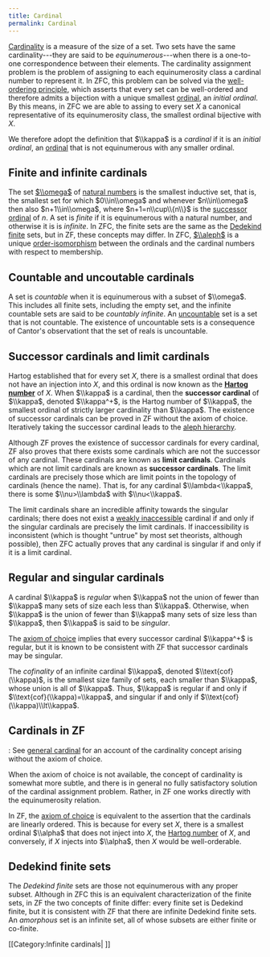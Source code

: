 ```yaml
---
title: Cardinal
permalink: Cardinal
---
```



[Cardinality](Cardinality "Cardinality") is a measure of the size of a set. Two sets have the same cardinality---they are said to be *equinumerous*---when there is a one-to-one correspondence between their elements. The cardinality assignment problem is the problem of assigning to each equinumerosity class a cardinal number to represent it. In ZFC, this problem can be solved via the [well-ordering principle](Well-ordering_principle "Well-ordering principle"), which asserts that every set can be well-ordered and therefore admits a bijection with a unique smallest [ordinal](Ordinal "Ordinal"), an *initial ordinal*. By this means, in ZFC we are able to assing to every set $X$ a canonical representative of its equinumerosity class, the smallest ordinal bijective with $X$.

We therefore adopt the definition that $\\kappa$ is a *cardinal* if it is an *initial ordinal*, an [ordinal](Ordinal "Ordinal") that is not equinumerous with any smaller ordinal.

## Finite and infinite cardinals

The set [ $\\omega$](Omega_ "Omega ") of [ natural numbers](Omega_ "Omega ") is the smallest inductive set, that is, the smallest set for which $0\\in\\omega$ and whenever $n\\in\\omega$ then also $n+1\\in\\omega$, where $n+1=n\\cup\\{n\\}$ is the [successor ordinal](Successor_ordinal "Successor ordinal") of $n$.  A set is *finite* if it is equinumerous with a natural number, and otherwise it is is *infinite*. In ZFC, the finite sets are the same as the [Dedekind finite](Dedekind_finite "Dedekind finite") sets, but in ZF, these concepts may differ.  In ZFC, [$\\aleph$](Aleph "Aleph") is a unique [order-isomorphism](Order-isomorphism "Order-isomorphism") between the ordinals and the cardinal numbers with respect to membership.

## Countable and uncoutable cardinals

A set is *countable* when it is equinumerous with a subset of $\\omega$. This includes all finite sets, including the empty set, and the infinite countable sets are said to be *countably infinite*. An [uncountable](Uncountable "Uncountable") set is a set that is not countable. The existence of uncountable sets is a consequence of Cantor's observationt that the set of reals is uncountable.

## Successor cardinals and limit cardinals

Hartog established that for every set $X$, there is a smallest ordinal that does not have an injection into $X$, and this ordinal is now known as the **[Hartog number](Hartog_number "Hartog number")** of $X$. When $\\kappa$ is a cardinal, then the **successor cardinal** of $\\kappa$, denoted $\\kappa^+$, is the Hartog number of $\\kappa$, the smallest ordinal of strictly larger cardinality than $\\kappa$. The existence of successor cardinals can be proved in ZF without the axiom of choice. Iteratively taking the successor cardinal leads to the [ aleph hierarchy](Aleph_ "Aleph ").

Although ZF proves the existence of successor cardinals for every cardinal, ZF also proves that there exists some cardinals which are not the successor of any cardinal. These cardinals are known as **limit cardinals**. Cardinals which are not limit cardinals are known as **successor cardinals**. The limit cardinals are precisely those which are limit points in the topology of cardinals (hence the name). That is, for any cardinal $\\lambda<\\kappa$, there is some $\\nu>\\lambda$ with $\\nu<\\kappa$.

The limit cardinals share an incredible affinity towards the singular cardinals; there does not exist a [weakly inaccessible](Inaccessible "Inaccessible") cardinal if and only if the singular cardinals are precisely the limit cardinals. If inaccessibility is inconsistent (which is thought "untrue" by most set theorists, although possible), then ZFC actually proves that any cardinal is singular if and only if it is a limit cardinal.

## Regular and singular cardinals

A cardinal $\\kappa$ is *regular* when $\\kappa$ not the union of fewer than $\\kappa$ many sets of size each less than $\\kappa$. Otherwise, when $\\kappa$ is the union of fewer than $\\kappa$ many sets of size less than $\\kappa$, then $\\kappa$ is said to be *singular*.

The [axiom of choice](Axiom_of_choice "Axiom of choice") implies that every successor cardinal $\\kappa^+$ is regular, but it is known to be consistent with ZF that successor cardinals may be singular.

The *cofinality* of an infinite cardinal $\\kappa$, denoted $\\text{cof}(\\kappa)$, is the smallest size family of sets, each smaller than $\\kappa$, whose union is all of $\\kappa$. Thus, $\\kappa$ is regular if and only if $\\text{cof}(\\kappa)=\\kappa$, and singular if and only if $\\text{cof}(\\kappa)\\lt\\kappa$.

## Cardinals in ZF

:   See [general cardinal](Cardinal_general "Cardinal general") for an account of the cardinality concept arising without the axiom of choice.

When the axiom of choice is not available, the concept of cardinality is somewhat more subtle, and there is in general no fully satisfactory solution of the cardinal assignment problem. Rather, in ZF one works directly with the equinumerosity relation.

In ZF, the [axiom of choice](Axiom_of_choice "Axiom of choice") is equivalent to the assertion that the cardinals are linearly ordered. This is because for every set $X$, there is a smallest ordinal $\\alpha$ that does not inject into $X$, the [Hartog number](Hartog_number "Hartog number") of $X$, and conversely, if $X$ injects into $\\alpha$, then $X$ would be well-orderable.

## Dedekind finite sets

The *Dedekind finite* sets are those not equinumerous with any proper subset. Although in ZFC this is an equivalent characterization of the finite sets, in ZF the two concepts of finite differ: every finite set is Dedekind finite, but it is consistent with ZF that there are infinite Dedekind finite sets. An *amorphous* set is an infinite set, all of whose subsets are either finite or co-finite.

[[Category:Infinite cardinals| ]]
